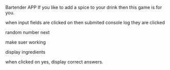 Bartender APP
If you like to add a spice to your drink then this game is for you.



when input fields are clicked on then submited console log they are clicked

random number next 

make suer working

display ingredients

when clicked on yes, display correct answers.

<!-- 
Math random working 

look through questions

display ingreiends with random

input has to be false. 

when true then display cancaushin  -->